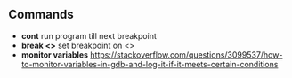 ## Commands
* **cont** run program till next breakpoint
* **break <<line>>** set breakpoint on <<line>>
* **monitor variables** https://stackoverflow.com/questions/3099537/how-to-monitor-variables-in-gdb-and-log-it-if-it-meets-certain-conditions
